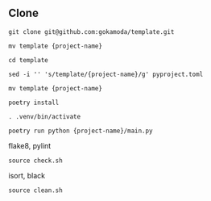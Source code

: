 

## Clone
```
git clone git@github.com:gokamoda/template.git
```

```
mv template {project-name}
```

```
cd template
```

```
sed -i '' 's/template/{project-name}/g' pyproject.toml
```

```
mv template {project-name}
```

```
poetry install
```

```
. .venv/bin/activate
```

```
poetry run python {project-name}/main.py
```


flake8, pylint
```
source check.sh
```

isort, black
```
source clean.sh
```
